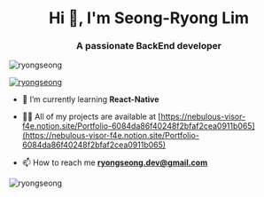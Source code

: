 <h1 align="center">Hi 👋, I'm Seong-Ryong Lim</h1>
<h3 align="center">A passionate BackEnd developer</h3>

<p align="left"> <img src="https://komarev.com/ghpvc/?username=ryongseong&label=Profile%20views&color=0e75b6&style=flat" alt="ryongseong" /> </p>

<p align="left"> <a href="https://github.com/ryo-ma/github-profile-trophy"><img src="https://github-profile-trophy.vercel.app/?username=ryongseong" alt="ryongseong" /></a> </p>

- 🌱 I’m currently learning **React-Native**

- 👨‍💻 All of my projects are available at [https://nebulous-visor-f4e.notion.site/Portfolio-6084da86f40248f2bfaf2cea0911b065](https://nebulous-visor-f4e.notion.site/Portfolio-6084da86f40248f2bfaf2cea0911b065)

- 📫 How to reach me **ryongseong.dev@gmail.com**

<p><img align="center" src="https://github-readme-stats.vercel.app/api/top-langs?username=ryongseong&show_icons=true&theme=dark&locale=en&layout=compact" alt="ryongseong" /></p>
